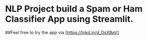 # NLP Project build a Spam or Ham Classifier App using Streamlit.
##Feel free to try the app via [https://lnkd.in/d_GsXBaV]


